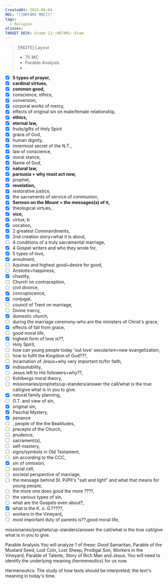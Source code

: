 ```yaml
---
CreatedAt: 2025-06-04
MOC: "[[HRT4M1 MOC]]"
tags:
  - Religion
aliases: 
TARGET DECK: Grade 12::HRT4M1::Exam
---
```


> [!NOTE] Layout
> - 70 MC
> - Parable Analysis
> - 

- [x] **5 types of prayer,**
- [x] **cardinal virtues,**
- [x] **common good,**
- [x] conscience, ethics,
- [x] conversion,
- [x] corporal works of mercy,
- [x] effects of original sin on male/female relationship,
- [x] **ethics,**
- [x] **eternal law,**
- [x] fruits/gifts of Holy Spirit
- [x] grace of God,
- [x] human dignity,
- [x] innermost secret of the N.T.,
- [x] law of conscience,
- [x] moral stance,
- [x] Name of God,
- [x] **natural law,**
- [x] **parousia + why must act now,**
- [x] prophet,
- [x] **revelation,**
- [x] restorative justice,
- [x] the sacraments of service of communion,
- [x] **Sermon on the Mount + the messages(s) of it,**
- [x] theological virtues,
- [x] **vice,**
- [x] virtue, b
- [x] vocation,
- [x] 2 greatest Commandments,
- [x] 2nd creation story+what it is about,
- [ ] 4 conditions of a truly sacramental marriage,
- [x] 4 Gospel writers and who they wrote for,
- [x] 5 types of love,
- [x] annulment,
- [ ] Aquinas and highest good+desire for good,
- [ ] Aristotle+happiness,
- [x] chastity,
- [ ] Church on contraception,
- [ ] civil divorce,
- [x] concupiscence,
- [x] conjugal,
- [ ] council of Trent on marriage,
- [ ] Divine mercy,
- [x] domestic church,
- [ ] during the marriage ceremony-who are the ministers of Christ's grace,
- [x] effects of fall from grace,
- [ ] good moral life,
- [x] highest form of love is??,
- [ ] Holy Spirit,
- [ ] how can young people today 'out love' secularism=new evangelization,
- [ ] how to fulfil the Kingdom of God???,
- [ ] Incarnation of Jesus+why very important to/for faith,
- [x] indissolubility,
- [ ] Jesus left to His followers+why??,
- [ ] Kohlbergs moral theory,
- [ ] missionaries/prophets/up-standers/answer the call/what is the true call/give what is in you to give.
- [x] natural family planning,
- [ ] O.T. and view of sin,
- [x] original sin,
- [x] Paschal Mystery,
- [x] penance
- [ ] , people of the the Beatitudes,
- [ ] precepts of the Church,
- [ ] prudence,
- [ ] sacrament(s),
- [ ] self-mastery,
- [ ] signs/symbols in Old Testament,
- [ ] sin according to the CCC,
- [x] sin of omission,
- [ ] social cell,
- [ ] societal perspective of marriage,
- [ ] the message behind St. PJPII's "salt and light" and what that means for young people,
- [ ] the more one does good the more ????,
- [ ] the various types of sin,
- [ ] what are the Gospels even about?,
- [x] what is the K. o. G.?????,
- [ ] workers in the Vineyard,
- [ ] most important duty of parents is??,good moral life, 

missionaries/prophets/up-standers/answer the call/what is the true call/give what is in you to give. 

Parable Analysis
You will analyze 1 of these: Good Samaritan, Parable of the Mustard Seed, Lost Coin, Lost Sheep, Prodigal Son, Workers in the Vineyard, Parable of Talents, Story of Rich Man and Jesus. You will need to identify the underlying meaning (hermeneutics) for us now.

Hermeneutics: The study of how texts should be interpreted; the text's meaning in today's time.
